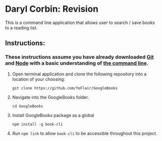 # Daryl Corbin: Revision
This is a command line application that allows user to search / save books to a reading list.

## Instructions:
### **These instructions assume you have already downloaded [Git](https://git-scm.com/downloads) and [Node](https://nodejs.org/en/) with a basic understanding of [the command line](https://www.codecademy.com/articles/command-line-commands).**

1. Open terminal application and clone the following repository into a location of your choosing:
    
    `git clone https://github.com/YeFlair/GoogleBooks`

2. Navigate into the GoogleBooks folder.
    
    `cd GoogleBooks`

3. Install GoogleBooks package as a global
    
    `npm install -g book-cli`

4. Run `npm link` to allow `book-cli` to be accessible throughout this project.
